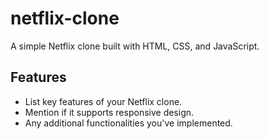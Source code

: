 # netflix-clone

A simple Netflix clone built with HTML, CSS, and JavaScript.

## Features

- List key features of your Netflix clone.
- Mention if it supports responsive design.
- Any additional functionalities you've implemented.

